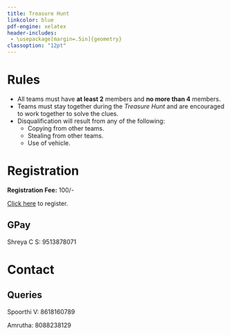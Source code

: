 ```yaml
---
title: Treasure Hunt
linkcolor: blue
pdf-engine: xelatex
header-includes:
 - \usepackage[margin=.5in]{geometry}
classoption: "12pt"
---
```


# Rules

+ All teams must have
**at least 2** members
and **no more than 4** 
members.
+ Teams must stay together
during the *Treasure Hunt*
and are encouraged to work
together to solve the clues.
+ Disqualification will
result from any of the
following:
  - Copying from other teams.
  - Stealing from other teams.
  - Use of vehicle.

# Registration

**Registration Fee:** 100/-

[Click here](https://forms.gle/3dFe6DGffFFEDpSK7) to
register.

## GPay

Shreya C S: 9513878071

# Contact

## Queries

Spoorthi V: 8618160789

Amrutha: 8088238129

